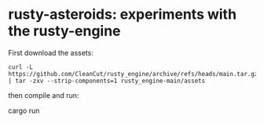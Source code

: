 # rusty-asteroids: experiments with the rusty-engine

First download the assets:

    curl -L https://github.com/CleanCut/rusty_engine/archive/refs/heads/main.tar.gz | tar -zxv --strip-components=1 rusty_engine-main/assets

then compile and run:

   cargo run
